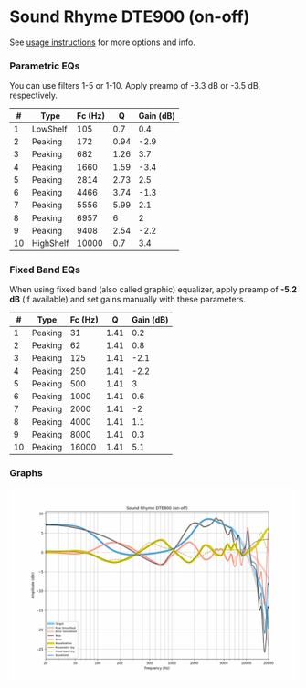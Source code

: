 # Sound Rhyme DTE900 (on-off)
See [usage instructions](https://github.com/jaakkopasanen/AutoEq#usage) for more options and info.

### Parametric EQs
You can use filters 1-5 or 1-10. Apply preamp of -3.3 dB or -3.5 dB, respectively.

|   # | Type      |   Fc (Hz) |    Q |   Gain (dB) |
|-----|-----------|-----------|------|-------------|
|   1 | LowShelf  |       105 | 0.7  |         0.4 |
|   2 | Peaking   |       172 | 0.94 |        -2.9 |
|   3 | Peaking   |       682 | 1.26 |         3.7 |
|   4 | Peaking   |      1660 | 1.59 |        -3.4 |
|   5 | Peaking   |      2814 | 2.73 |         2.5 |
|   6 | Peaking   |      4466 | 3.74 |        -1.3 |
|   7 | Peaking   |      5556 | 5.99 |         2.1 |
|   8 | Peaking   |      6957 | 6    |         2   |
|   9 | Peaking   |      9408 | 2.54 |        -2.2 |
|  10 | HighShelf |     10000 | 0.7  |         3.4 |

### Fixed Band EQs
When using fixed band (also called graphic) equalizer, apply preamp of **-5.2 dB** (if available) and set gains manually with these parameters.

|   # | Type    |   Fc (Hz) |    Q |   Gain (dB) |
|-----|---------|-----------|------|-------------|
|   1 | Peaking |        31 | 1.41 |         0.2 |
|   2 | Peaking |        62 | 1.41 |         0.8 |
|   3 | Peaking |       125 | 1.41 |        -2.1 |
|   4 | Peaking |       250 | 1.41 |        -2.2 |
|   5 | Peaking |       500 | 1.41 |         3   |
|   6 | Peaking |      1000 | 1.41 |         0.6 |
|   7 | Peaking |      2000 | 1.41 |        -2   |
|   8 | Peaking |      4000 | 1.41 |         1.1 |
|   9 | Peaking |      8000 | 1.41 |         0.3 |
|  10 | Peaking |     16000 | 1.41 |         5.1 |

### Graphs
![](./Sound%20Rhyme%20DTE900%20(on-off).png)
